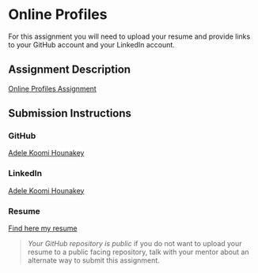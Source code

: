 # Online Profiles
For this assignment you will need to upload your resume and provide links to your GitHub account and your LinkedIn account.

## Assignment Description
[Online Profiles Assignment](https://education.launchcode.org/liftoff/modules/assignments/online-profiles)

## Submission Instructions
 
### GitHub
<a href="https://github.com/hadelesko" target="_blank">Adele Koomi Hounakey</a>
 
### LinkedIn
<a href="https://www.linkedin.com/in/adele-koomi-hounakey-b4395b168/" target="_blank">Adele Koomi Hounakey</a>

### Resume
 <a href="https://github.com/hadelesko/liftoff-assignments/blob/master/C1-Online_Profiles/LCAdele%20Koomi%20Hounakey.pdf" download>Find here my resume</a>

> *Your GitHub repository is public* if you do not want to upload your resume to a public facing repository, talk with your mentor about an alternate way to submit this assignment.
